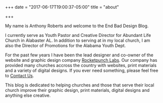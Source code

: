 +++
date = "2017-06-17T19:00:37-05:00"
title = "about"

+++

My name is Anthony Roberts and welcome to the End Bad Design Blog.

I currently serve as Youth Pastor and Creative Director for Abundant Life Church in Alabaster AL. In addition to serving at in my local church, I am also the Director of Promotions for the Alabama Youth Dept.

For the past few years I have been the lead designer and co-owner of the website and graphic design company [Rocketpunch Labs](https://rocketpunchlabs.com/?utm_source=endbaddesign&utm_medium=blog "Rocketpunch Labs"). Our company has provided many churches accross the country with websites, print materials and a variety of digital designs. If you ever need something, please feel free to [Contact Us](mailto:rocketpunchlabs@gmail.com?subject=End%20Bad%20Design "Contact Rocketpunch Labs"). 

This blog is dedicated to helping churches and those that serve their local church improve their graphic design, print materials, digital designs and anything else creative.
